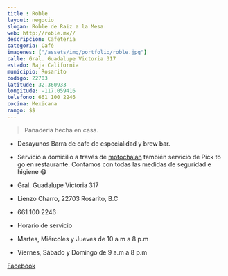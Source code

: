 ```yaml
---
title : Roble
layout: negocio
slogan: Roble de Raiz a la Mesa
web: http://roble.mx//
descripcion: Cafeteria
categoria: Café
imagenes: ["/assets/img/portfolio/roble.jpg"]
calle: Gral. Guadalupe Victoria 317
estado: Baja California
municipio: Rosarito
codigo: 22703
latitude: 32.360933
longitude: -117.059416
telefono: 661 100 2246
cocina: Mexicana
rango: $$
---
```


>Panaderia hecha en casa.
* Desayunos Barra de cafe de especialidad y brew bar.

* Servicio a domicilio a través de [motochalan](https://rosaritocentro.com/directorio/moto-chalan.html) también servicio de Pick to go en restaurante.⁣ Contamos con todas las medidas de seguridad e higiene 😷⁣⁣⁣⁣⁣⁣⁣⁣⁣⁣⁣

* Gral. Guadalupe Victoria 317
* Lienzo Charro, 22703 Rosarito, B.C
* 661 100 2246
* Horario de servicio 
* Martes, Miércoles y Jueves de 10 a m a 8 p.m⁣⁣⁣⁣⁣⁣⁣
* Viernes, Sábado y Domingo de 9 a.m a 8 p.m⁣⁣⁣⁣⁣ 

[Facebook](https://www.facebook.com/RobleRosarito)


